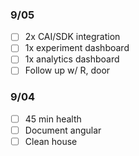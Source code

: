 ### 9/05
- [ ] 2x CAI/SDK integration
- [ ] 1x experiment dashboard
- [ ] 1x analytics dashboard
- [ ] Follow up w/ R, door
      
### 9/04
- [ ] 45 min health
- [ ] Document angular
- [ ] Clean house
